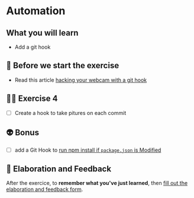 # Automation

## What you will learn

- Add a git hook

## 👾 Before we start the exercise

- Read this article [hacking your webcam with a git hook](https://github.com/flexbox/davidl/blob/master/source/blog/articles/2016-05-04-gitshot.html.md)

## 👨‍🚀 Exercise 4

- [ ] Create a hook to take pitures on each commit

## 👽 Bonus

- [ ] add a Git Hook to [run npm install if `package.json` is Modified](https://davidwalsh.name/git-hook-npm-install-package-json-modified)

## 🏅 Elaboration and Feedback

After the exercice, to **remember what you've just learned**, then [fill out the elaboration and feedback form](https://airtable.com/shrBuZqOJL5UeLLF1?prefill_Name=GitHub%20102&prefill_Exercice=04).
